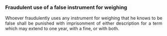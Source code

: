 ### Fraudulent use of a false instrument for weighing
<div style="text-align: justify">

Whoever fraudulently uses any instrument for weighing that he knows to be false shall be punished with imprisonment of either description for a term which may extend to one year, with a fine, or with both.

</div>
